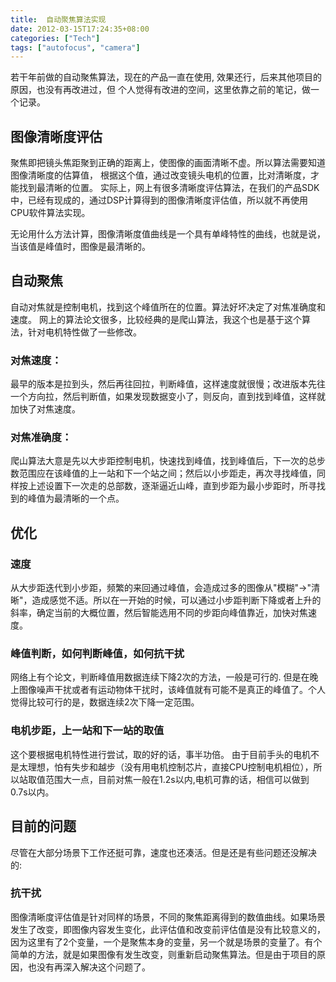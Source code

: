 ```yaml
---
title:  自动聚焦算法实现
date: 2012-03-15T17:24:35+08:00
categories: ["Tech"]
tags: ["autofocus", "camera"]
---
```


若干年前做的自动聚焦算法，现在的产品一直在使用, 效果还行，后来其他项目的原因，也没有再改进过，但
个人觉得有改进的空间，这里依靠之前的笔记，做一个记录。

## 图像清晰度评估
聚焦即把镜头焦距聚到正确的距离上，使图像的画面清晰不虚。所以算法需要知道图像清晰度的估算值，
根据这个值，通过改变镜头电机的位置，比对清晰度，才能找到最清晰的位置。
实际上，网上有很多清晰度评估算法，在我们的产品SDK中，已经有现成的，通过DSP计算得到的图像清晰度评估值，所以就不再使用CPU软件算法实现。

无论用什么方法计算，图像清晰度值曲线是一个具有单峰特性的曲线，也就是说，当该值是峰值时，图像是最清晰的。

## 自动聚焦
自动对焦就是控制电机，找到这个峰值所在的位置。算法好坏决定了对焦准确度和速度。
网上的算法论文很多，比较经典的是爬山算法，我这个也是基于这个算法，针对电机特性做了一些修改。

### 对焦速度：
最早的版本是拉到头，然后再往回拉，判断峰值，这样速度就很慢；改进版本先往一个方向拉，然后判断值，如果发现数据变小了，则反向，直到找到峰值，这样就加快了对焦速度。

### 对焦准确度：
爬山算法大意是先以大步距控制电机，快速找到峰值，找到峰值后，下一次的总步数范围应在该峰值的上一站和下一个站之间；然后以小步距走，再次寻找峰值，同样按上述设置下一次走的总部数，逐渐逼近山峰，直到步距为最小步距时，所寻找到的峰值为最清晰的一个点。

## 优化
### 速度
从大步距迭代到小步距，频繁的来回通过峰值，会造成过多的图像从"模糊"->"清晰"，造成感觉不适。所以在一开始的时候，可以通过小步距判断下降或者上升的斜率，确定当前的大概位置，然后智能选用不同的步距向峰值靠近，加快对焦速度。

### 峰值判断，如何判断峰值，如何抗干扰
网络上有个论文，判断峰值用数据连续下降2次的方法，一般是可行的. 但是在晚上图像噪声干扰或者有运动物体干扰时，该峰值就有可能不是真正的峰值了。个人觉得比较可行的是，数据连续2次下降一定范围。

### 电机步距，上一站和下一站的取值
这个要根据电机特性进行尝试，取的好的话，事半功倍。
由于目前手头的电机不是太理想，怕有失步和越步（没有用电机控制芯片，直接CPU控制电机相位），所以站取值范围大一点，目前对焦一般在1.2s以内,电机可靠的话，相信可以做到0.7s以内。

## 目前的问题
尽管在大部分场景下工作还挺可靠，速度也还凑活。但是还是有些问题还没解决的:

### 抗干扰
图像清晰度评估值是针对同样的场景，不同的聚焦距离得到的数值曲线。如果场景发生了改变，即图像内容发生变化，此评估值和改变前评估值是没有比较意义的，因为这里有了2个变量，一个是聚焦本身的变量，另一个就是场景的变量了。有个简单的方法，就是如果图像有发生改变，则重新启动聚焦算法。但是由于项目的原因，也没有再深入解决这个问题了。

